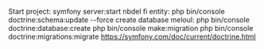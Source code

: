 Start project: symfony server:start
nbdel fi entity: php bin/console doctrine:schema:update --force
create database meloul: php bin/console doctrine:database:create
php bin/console make:migration
php bin/console doctrine:migrations:migrate
https://symfony.com/doc/current/doctrine.html
